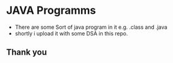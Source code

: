 # JAVA Programms
* There are some Sort of java program in it e.g. .class and .java
* shortly i upload it with some DSA in this repo.
<h2> Thank you <h2>
